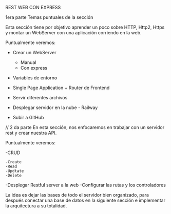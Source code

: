 REST WEB CON EXPRESS

1era parte Temas puntuales de la sección

Esta sección tiene por objetivo aprender un poco sobre HTTP, Http2, Https y montar un WebServer con una aplicación corriendo en la web.

Puntualmente veremos:

- Crear un WebServer

    - Manual 
    - Con express

- Variables de entorno

- Single Page Application + Router de Frontend

- Servir diferentes archivos

- Desplegar servidor en la nube - Railway

- Subir a GitHub


// 2 da parte 
En esta sección, nos enfocaremos en trabajar con un servidor rest y crear nuestra API.

Puntualmente veremos:

-CRUD

    -Create
    -Read
    -Updtate
    -Delete

-Desplegar Restful server a la web
-Configurar las rutas y los controladores


La idea es dejar las bases de todo el servidor bien organizado, para después conectar una base de datos en la siguiente sección e implementar la arquitectura a su totalidad.